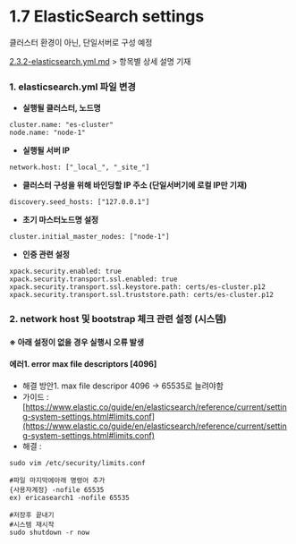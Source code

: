 # 1.7 ElasticSearch settings

클러스터 환경이 아닌, 단일서버로 구성 예정



[2.3.2-elasticsearch.yml.md](../02-install/2.3-elasticsearch/2.3.2-elasticsearch.yml.md "mention")   > 항목별 상세 설명 기재



### 1. elasticsearch.yml 파일 변경

* **실행될 클러스터, 노드명**

```
cluster.name: "es-cluster"
node.name: "node-1"
```

* **실행될 서버 IP**

```
network.host: ["_local_", "_site_"]
```

* **클러스터 구성을 위해 바인딩할 IP 주소 (단일서버기에 로컬 IP만 기재)**

```
discovery.seed_hosts: ["127.0.0.1"]
```

* **초기 마스터노드명 설정**

```
cluster.initial_master_nodes: ["node-1"]
```

* **인증 관련 설정**

```
xpack.security.enabled: true
xpack.security.transport.ssl.enabled: true
xpack.security.transport.ssl.keystore.path: certs/es-cluster.p12
xpack.security.transport.ssl.truststore.path: certs/es-cluster.p12
```

### 2. network host 및 bootstrap 체크 관련 설정 (시스템)

#### ※ 아래 설정이 없을 경우 실행시 오류 발생

#### 에러1.  error max file descriptors \[4096]

* 해결 방안1. max file descripor 4096 -> 65535로 늘려야함
* 가이드 : [https://www.elastic.co/guide/en/elasticsearch/reference/current/setting-system-settings.html#limits.conf](https://www.elastic.co/guide/en/elasticsearch/reference/current/setting-system-settings.html#limits.conf)
* 해결 :

```
sudo vim /etc/security/limits.conf

#파일 마지막에아래 명령어 추가
{사용자계정} -nofile 65535
ex) ericasearch1 -nofile 65535

#저장후 끝내기
#시스템 재시작
sudo shutdown -r now
```

